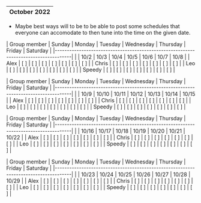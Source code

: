 | October 2022 |
|-------------------------------------------------------------------------------------|

- Maybe best ways will to be to be able to post some schedules
that everyone can accomodate to then tune into the time on the given date.

| Group member | Sunday | Monday | Tuesday | Wednesday | Thursday | Friday | Saturday |
|-------------------------------------------------------------------------------------|
| | 10/2 | 10/3 | 10/4 | 10/5 | 10/6 | 10/7 | 10/8 |
| Alex | [ ] | [ ] | [ ] | [ ] | [ ] | [ ] | [ ] |
| Chris | [ ] | [ ] | [ ] | [ ] | [ ] | [ ] | [ ] |
| Leo | [ ] | [ ] | [ ] | [ ] | [ ] | [ ] | [ ] |
| Speedy | [ ] | [ ] | [ ] | [ ] | [ ] | [ ] | [ ] |

| Group member | Sunday | Monday | Tuesday | Wednesday | Thursday | Friday | Saturday |
|-------------------------------------------------------------------------------------|
| | 10/9 | 10/10 | 10/11 | 10/12 | 10/13 | 10/14 | 10/15 |
| Alex | [ ] | [ ] | [ ] | [ ] | [ ] | [ ] | [ ] |
| Chris | [ ] | [ ] | [ ] | [ ] | [ ] | [ ] | [ ] |
| Leo | [ ] | [ ] | [ ] | [ ] | [ ] | [ ] | [ ] |
| Speedy | [ ] | [ ] | [ ] | [ ] | [ ] | [ ] | [ ] |

| Group member | Sunday | Monday | Tuesday | Wednesday | Thursday | Friday | Saturday |
|-------------------------------------------------------------------------------------|
| | 10/16 | 10/17 | 10/18 | 10/19 | 10/20 | 10/21 | 10/22 |
| Alex | [ ] | [ ] | [ ] | [ ] | [ ] | [ ] | [ ] |
| Chris | [ ] | [ ] | [ ] | [ ] | [ ] | [ ] | [ ] |
| Leo | [ ] | [ ] | [ ] | [ ] | [ ] | [ ] | [ ] |
| Speedy | [ ] | [ ] | [ ] | [ ] | [ ] | [ ] | [ ] |

| Group member | Sunday | Monday | Tuesday | Wednesday | Thursday | Friday | Saturday |
|-------------------------------------------------------------------------------------|
| | 10/23 | 10/24 | 10/25 | 10/26 | 10/27 | 10/28 | 10/29 |
| Alex | [ ] | [ ] | [ ] | [ ] | [ ] | [ ] | [ ] |
| Chris | [ ] | [ ] | [ ] | [ ] | [ ] | [ ] | [ ] |
| Leo | [ ] | [ ] | [ ] | [ ] | [ ] | [ ] | [ ] |
| Speedy | [ ] | [ ] | [ ] | [ ] | [ ] | [ ] | [ ] |